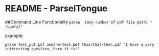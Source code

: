 # README - ParselTongue
##Command Line Functionality
`parse  [any number of pdf file path] "[query]"`

example:

`parse test_pdf.pdf anothertest.pdf this/that/then.pdf "I have a very interesting question, here it is!"`